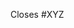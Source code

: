 <!-- Replace XYZ with a GitHub issue number. -->
<!-- A pull request should address a single issue. -->

Closes #XYZ
